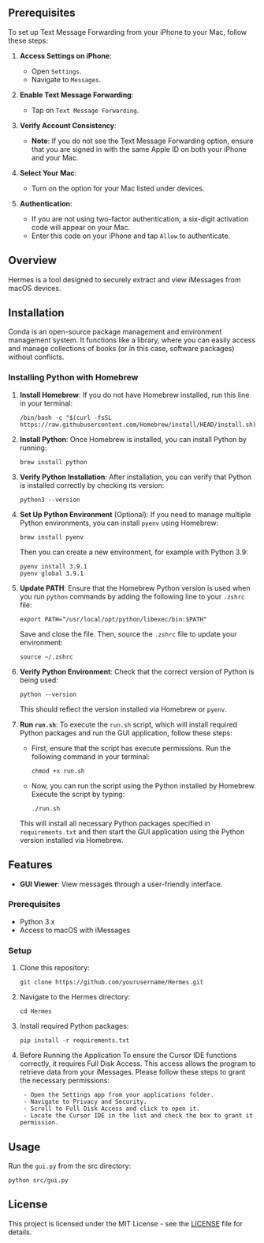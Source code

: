<!-- # Hermes - Encrypted iMessage Extractor and Viewer -->

## Prerequisites
To set up Text Message Forwarding from your iPhone to your Mac, follow these steps:

1. **Access Settings on iPhone**:
   - Open `Settings`.
   - Navigate to `Messages`.

2. **Enable Text Message Forwarding**:
   - Tap on `Text Message Forwarding`.

3. **Verify Account Consistency**:
   - **Note**: If you do not see the Text Message Forwarding option, ensure that you are signed in with the same Apple ID on both your iPhone and your Mac.

4. **Select Your Mac**:
   - Turn on the option for your Mac listed under devices.

5. **Authentication**:
   - If you are not using two-factor authentication, a six-digit activation code will appear on your Mac.
   - Enter this code on your iPhone and tap `Allow` to authenticate.


## Overview
Hermes is a tool designed to securely extract and view iMessages from macOS devices.

## Installation
Conda is an open-source package management and environment management system. It functions like a library, where you can easily access and manage collections of books (or in this case, software packages) without conflicts.

### Installing Python with Homebrew

1. **Install Homebrew**: 
   If you do not have Homebrew installed, run this line in your terminal:
   ```
   /bin/bash -c "$(curl -fsSL https://raw.githubusercontent.com/Homebrew/install/HEAD/install.sh)"
   ```

2. **Install Python**:
   Once Homebrew is installed, you can install Python by running:
   ```
   brew install python
   ```

3. **Verify Python Installation**:
   After installation, you can verify that Python is installed correctly by checking its version:
   ```
   python3 --version
   ```

4. **Set Up Python Environment** (Optional):
   If you need to manage multiple Python environments, you can install `pyenv` using Homebrew:
   ```
   brew install pyenv
   ```
   Then you can create a new environment, for example with Python 3.9:
   ```
   pyenv install 3.9.1
   pyenv global 3.9.1
   ```

5. **Update PATH**:
   Ensure that the Homebrew Python version is used when you run `python` commands by adding the following line to your `.zshrc` file:
   ```
   export PATH="/usr/local/opt/python/libexec/bin:$PATH"
   ```
   Save and close the file. Then, source the `.zshrc` file to update your environment:
   ```
   source ~/.zshrc
   ```

6. **Verify Python Environment**:
   Check that the correct version of Python is being used:
   ```
   python --version
   ```
   This should reflect the version installed via Homebrew or `pyenv`.

7. **Run `run.sh`**:
   To execute the `run.sh` script, which will install required Python packages and run the GUI application, follow these steps:

   - First, ensure that the script has execute permissions. Run the following command in your terminal:
     ```
     chmod +x run.sh
     ```

   - Now, you can run the script using the Python installed by Homebrew. Execute the script by typing:
     ```
     ./run.sh
     ```

   This will install all necessary Python packages specified in `requirements.txt` and then start the GUI application using the Python version installed via Homebrew.

## Features
- **GUI Viewer**: View messages through a user-friendly interface.

### Prerequisites
- Python 3.x
- Access to macOS with iMessages

### Setup
1. Clone this repository:
   ```
   git clone https://github.com/yourusername/Hermes.git
   ```

2. Navigate to the Hermes directory:
   ```
   cd Hermes
   ```



3. Install required Python packages:
   ```
   pip install -r requirements.txt
   ```


4. Before Running the Application 
    To ensure the Cursor IDE functions correctly, it requires Full Disk Access. This access allows the program to retrieve data from your iMessages. Please follow these steps to grant the necessary permissions:

        - Open the Settings app from your applications folder.
        - Navigate to Privacy and Security.
        - Scroll to Full Disk Access and click to open it.
        - Locate the Cursor IDE in the list and check the box to grant it permission.


## Usage
Run the `gui.py` from the src directory:

```
python src/gui.py
```

## License
This project is licensed under the MIT License - see the [LICENSE](LICENSE) file for details.


